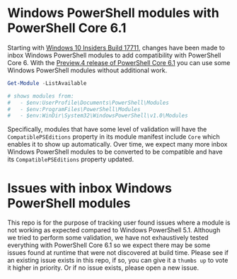 # Windows PowerShell modules with PowerShell Core 6.1

Starting with [Windows 10 Insiders Build 17711](https://insider.windows.com/en-us/), changes have been made to inbox Windows PowerShell modules to add compatibility with PowerShell Core 6.
With the [Preview.4 release of PowerShell Core 6.1](https://github.com/PowerShell/PowerShell/releases/tag/v6.1.0-preview.4) you can use some Windows PowerShell modules without additional work.

```powershell
Get-Module -ListAvailable

# shows modules from:
#   - $env:UserProfile\Documents\PowerShell\Modules
#   - $env:ProgramFiles\PowerShell\Modules
#   - $env:WinDir\System32\WindowsPowerShell\v1.0\Modules
```

Specifically, modules that have some level of validation will have the `CompatiblePSEditions` property in its module manifest include `Core` which enables it to show up automatically.
Over time, we expect many more inbox Windows PowerShell modules to be converted to be compatible and have its `CompatiblePSEditions` property updated.

# Issues with inbox Windows PowerShell modules

This repo is for the purpose of tracking user found issues where a module is not working as expected compared to Windows PowerShell 5.1.
Although we tried to perform some validation, we have not exhaustively tested everything with PowerShell Core 6.1 so we expect there may be some issues found at runtime that were not discovered at build time.
Please see if an existing issue exists in this repo, if so, you can give it a `thumbs up` to vote it higher in priority.  Or if no issue exists, please open a new issue.
